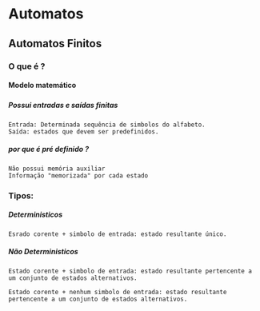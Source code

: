 # Automatos

## Automatos Finitos 

### O que é ?

#### Modelo matemático

#####

##### Possui entradas e saídas finitas

    Entrada: Determinada sequência de simbolos do alfabeto.
    Saída: estados que devem ser predefinidos.

##### por que é pré definido ?

    Não possui memória auxiliar
    Informação "memorizada" por cada estado

### Tipos:

##### Deterministicos

    Esrado corente + simbolo de entrada: estado resultante único.

##### Não Deterministicos

    Estado corente + simbolo de entrada: estado resultante pertencente a um conjunto de estados alternativos.

    Estado corente + nenhum simbolo de entrada: estado resultante pertencente a um conjunto de estados alternativos.

